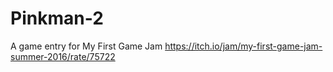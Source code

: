 # Pinkman-2
A game entry for My First Game Jam
https://itch.io/jam/my-first-game-jam-summer-2016/rate/75722
